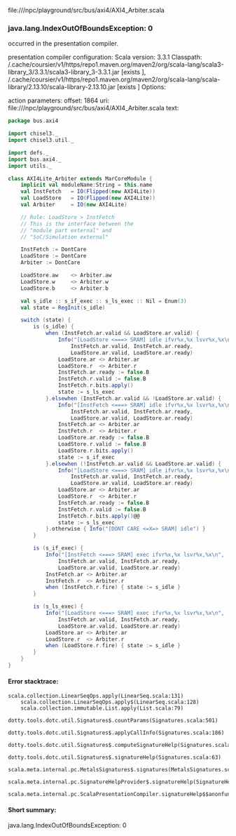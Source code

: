 file://<WORKSPACE>/npc/playground/src/bus/axi4/AXI4_Arbiter.scala
### java.lang.IndexOutOfBoundsException: 0

occurred in the presentation compiler.

presentation compiler configuration:
Scala version: 3.3.1
Classpath:
<HOME>/.cache/coursier/v1/https/repo1.maven.org/maven2/org/scala-lang/scala3-library_3/3.3.1/scala3-library_3-3.3.1.jar [exists ], <HOME>/.cache/coursier/v1/https/repo1.maven.org/maven2/org/scala-lang/scala-library/2.13.10/scala-library-2.13.10.jar [exists ]
Options:



action parameters:
offset: 1864
uri: file://<WORKSPACE>/npc/playground/src/bus/axi4/AXI4_Arbiter.scala
text:
```scala
package bus.axi4

import chisel3._
import chisel3.util._

import defs._
import bus.axi4._
import utils._

class AXI4Lite_Arbiter extends MarCoreModule {
	implicit val moduleName:String = this.name
	val InstFetch	= IO(Flipped(new AXI4Lite))
	val LoadStore	= IO(Flipped(new AXI4Lite))
	val Arbiter		= IO(new AXI4Lite)

	// Rule: LoadStore > InstFetch
	// This is the interface between the
	// "module part external" and
	// "SoC/Simulation external"

	InstFetch := DontCare
	LoadStore := DontCare
	Arbiter := DontCare

	LoadStore.aw	<> Arbiter.aw
	LoadStore.w		<> Arbiter.w
	LoadStore.b		<> Arbiter.b

	val s_idle :: s_if_exec :: s_ls_exec :: Nil = Enum(3)
	val state = RegInit(s_idle)

	switch (state) {
		is (s_idle) {
			when (InstFetch.ar.valid && LoadStore.ar.valid) {
				Info("[LoadStore <===> SRAM] idle ifvr%x,%x lsvr%x,%x\n",
					InstFetch.ar.valid, InstFetch.ar.ready,
					LoadStore.ar.valid, LoadStore.ar.ready)
				LoadStore.ar <> Arbiter.ar
				LoadStore.r  <> Arbiter.r
				InstFetch.ar.ready := false.B
				InstFetch.r.valid := false.B
				InstFetch.r.bits.apply()
				state := s_ls_exec
			}.elsewhen (InstFetch.ar.valid && !LoadStore.ar.valid) {
				Info("[InstFetch <===> SRAM] idle ifvr%x,%x lsvr%x,%x\n",
					InstFetch.ar.valid, InstFetch.ar.ready,
					LoadStore.ar.valid, LoadStore.ar.ready)
				InstFetch.ar <> Arbiter.ar
				InstFetch.r  <> Arbiter.r
				LoadStore.ar.ready := false.B
				LoadStore.r.valid := false.B
				LoadStore.r.bits.apply()
				state := s_if_exec
			}.elsewhen (!InstFetch.ar.valid && LoadStore.ar.valid) {
				Info("[LoadStore <===> SRAM] idle ifvr%x,%x lsvr%x,%x\n",
					InstFetch.ar.valid, InstFetch.ar.ready,
					LoadStore.ar.valid, LoadStore.ar.ready)
				LoadStore.ar <> Arbiter.ar
				LoadStore.r  <> Arbiter.r
				InstFetch.ar.ready := false.B
				InstFetch.r.valid := false.B
				InstFetch.r.bits.apply()@@
				state := s_ls_exec
			}.otherwise { Info("[DONT CARE <=X=> SRAM] idle") }
		}

		is (s_if_exec) {
			Info("[InstFetch <===> SRAM] exec ifvr%x,%x lsvr%x,%x\n",
				InstFetch.ar.valid, InstFetch.ar.ready,
				LoadStore.ar.valid, LoadStore.ar.ready)
			InstFetch.ar <> Arbiter.ar
			InstFetch.r  <> Arbiter.r
			when (InstFetch.r.fire) { state := s_idle }
		}

		is (s_ls_exec) {
			Info("[LoadStore <===> SRAM] exec ifvr%x,%x lsvr%x,%x\n",
				InstFetch.ar.valid, InstFetch.ar.ready,
				LoadStore.ar.valid, LoadStore.ar.ready)
			LoadStore.ar <> Arbiter.ar
			LoadStore.r  <> Arbiter.r
			when (LoadStore.r.fire) { state := s_idle }
		}
	}
}
```



#### Error stacktrace:

```
scala.collection.LinearSeqOps.apply(LinearSeq.scala:131)
	scala.collection.LinearSeqOps.apply$(LinearSeq.scala:128)
	scala.collection.immutable.List.apply(List.scala:79)
	dotty.tools.dotc.util.Signatures$.countParams(Signatures.scala:501)
	dotty.tools.dotc.util.Signatures$.applyCallInfo(Signatures.scala:186)
	dotty.tools.dotc.util.Signatures$.computeSignatureHelp(Signatures.scala:94)
	dotty.tools.dotc.util.Signatures$.signatureHelp(Signatures.scala:63)
	scala.meta.internal.pc.MetalsSignatures$.signatures(MetalsSignatures.scala:17)
	scala.meta.internal.pc.SignatureHelpProvider$.signatureHelp(SignatureHelpProvider.scala:51)
	scala.meta.internal.pc.ScalaPresentationCompiler.signatureHelp$$anonfun$1(ScalaPresentationCompiler.scala:398)
```
#### Short summary: 

java.lang.IndexOutOfBoundsException: 0